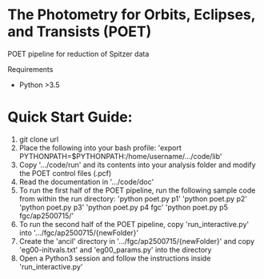 # The Photometry for Orbits, Eclipses, and Transists (POET)
POET pipeline for reduction of Spitzer data

Requirements

- Python >3.5

# Quick Start Guide:
1. git clone url
2. Place the following into your bash profile: 
    'export PYTHONPATH=$PYTHONPATH:/home/username/.../code/lib'
3. Copy '.../code/run' and its contents into your analysis folder and modify the POET control files (.pcf)
4. Read the documentation in '.../code/doc'
5. To run the first half of the POET pipeline, run the following sample code from within the run directory:
    'python poet.py p1'
    'python poet.py p2'
    'python poet.py p3'
    'python poet.py p4 fgc'
    'python poet.py p5 fgc/ap2500715/'
6. To run the second half of the POET pipeline, copy 'run_interactive.py' into '.../fgc/ap2500715/{newFolder}'
7. Create the 'ancil' directory in '.../fgc/ap2500715/{newFolder}' and copy 'eg00-initvals.txt' and 'eg00_params.py' into the directory
8. Open a Python3 session and follow the instructions inside 'run_interactive.py'
